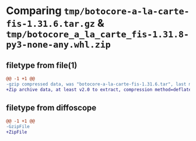# Comparing `tmp/botocore-a-la-carte-fis-1.31.6.tar.gz` & `tmp/botocore_a_la_carte_fis-1.31.8-py3-none-any.whl.zip`

## filetype from file(1)

```diff
@@ -1 +1 @@
-gzip compressed data, was "botocore-a-la-carte-fis-1.31.6.tar", last modified: Thu Jul 20 01:20:24 2023, max compression
+Zip archive data, at least v2.0 to extract, compression method=deflate
```

## filetype from diffoscope

```diff
@@ -1 +1 @@
-GzipFile
+ZipFile
```

